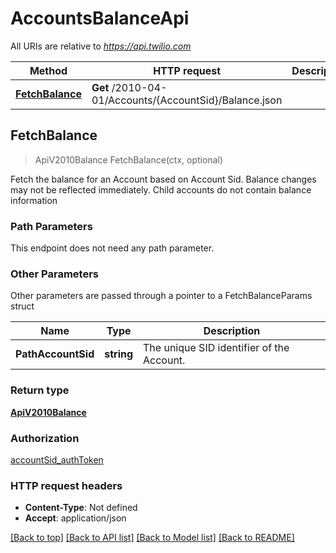 # AccountsBalanceApi

All URIs are relative to *https://api.twilio.com*

Method | HTTP request | Description
------------- | ------------- | -------------
[**FetchBalance**](AccountsBalanceApi.md#FetchBalance) | **Get** /2010-04-01/Accounts/{AccountSid}/Balance.json | 



## FetchBalance

> ApiV2010Balance FetchBalance(ctx, optional)



Fetch the balance for an Account based on Account Sid. Balance changes may not be reflected immediately. Child accounts do not contain balance information

### Path Parameters

This endpoint does not need any path parameter.

### Other Parameters

Other parameters are passed through a pointer to a FetchBalanceParams struct


Name | Type | Description
------------- | ------------- | -------------
**PathAccountSid** | **string** | The unique SID identifier of the Account.

### Return type

[**ApiV2010Balance**](ApiV2010Balance.md)

### Authorization

[accountSid_authToken](../README.md#accountSid_authToken)

### HTTP request headers

- **Content-Type**: Not defined
- **Accept**: application/json

[[Back to top]](#) [[Back to API list]](../README.md#documentation-for-api-endpoints)
[[Back to Model list]](../README.md#documentation-for-models)
[[Back to README]](../README.md)

